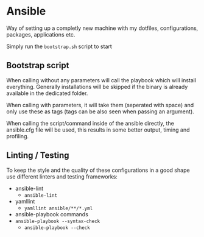 # Ansible

Way of setting up a completly new machine with my dotfiles, configurations, packages, applications etc.

Simply run the `bootstrap.sh` script to start

## Bootstrap script

When calling without any parameters will call the playbook which will install everything. Generally installations will be skipped if the binary is already available in the dedicated folder.

When calling with parameters, it will take them (seperated with space) and only use these as tags (tags can be also seen when passing an argument).

When calling the script/command inside of the ansible directly, the ansible.cfg file will be used, this results in some better output, timing and profiling.


## Linting / Testing

To keep the style and the quality of these configurations in a good shape use different linters and testing frameworks:

* ansible-lint
  * `ansible-lint`
* yamllint
  * `yamllint ansible/**/*.yml`
* ansible-playbook commands
* `ansible-playbook --syntax-check`
  * `ansible-playbook --check`



